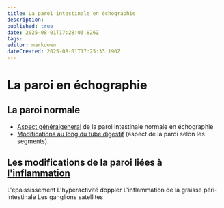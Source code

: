 ```yaml
---
title: La paroi intestinale en échographie
description: 
published: true
date: 2025-08-01T17:28:03.826Z
tags: 
editor: markdown
dateCreated: 2025-08-01T17:25:33.190Z
---
```


# La paroi en échographie
## La paroi normale

- [Aspect général](/bases/paroi_normale/paroi1)[general](/bases/paroi_normale/general) de la paroi intestinale normale en échographie
- [Modifications au long du tube digestif](/bases/paroi_normale/variation_siege) (aspect de la paroi selon les segments).

## Les modifications de la paroi liées à [l'inflammation](/bases/paroi_inflammee/paroi1)

L'épaississement
L'hyperactivité doppler
L'inflammation de la graisse péri-intestinale
Les ganglions satellites